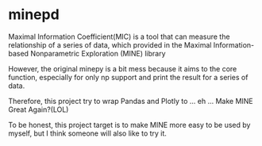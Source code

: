 # minepd
Maximal Information Coefficient(MIC) is a tool that can measure the relationship of a series of data, which provided in the Maximal Information-based Nonparametric Exploration (MINE) library

However, the original minepy is a bit mess because it aims to the core function, especially for only np support and print the result for a series of data.

Therefore, this project try to wrap Pandas and Plotly to ... eh ... Make MINE Great Again?(LOL) 

To be honest, this project target is to make MINE more easy to be used by myself, but I think someone will also like to try it.
